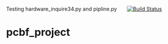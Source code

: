 
Testing hardware_inquire34.py and pipline.py &nbsp;&nbsp;&nbsp;&nbsp;&nbsp;&nbsp;[![Build Status](https://travis-ci.org/MWJMerkx/pcfb_project.svg?branch=master)](https://travis-ci.org/MWJMerkx/pcfb_project)


# pcbf_project

